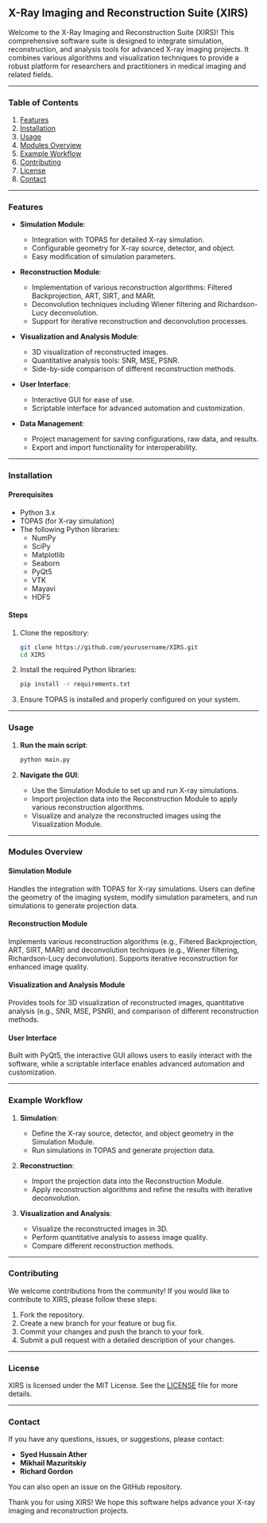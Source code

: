 ## X-Ray Imaging and Reconstruction Suite (XIRS)

Welcome to the X-Ray Imaging and Reconstruction Suite (XIRS)! This comprehensive software suite is designed to integrate simulation, reconstruction, and analysis tools for advanced X-ray imaging projects. It combines various algorithms and visualization techniques to provide a robust platform for researchers and practitioners in medical imaging and related fields.

---

### Table of Contents

1. [Features](#features)
2. [Installation](#installation)
3. [Usage](#usage)
4. [Modules Overview](#modules-overview)
5. [Example Workflow](#example-workflow)
6. [Contributing](#contributing)
7. [License](#license)
8. [Contact](#contact)

---

### Features

- **Simulation Module**:
  - Integration with TOPAS for detailed X-ray simulation.
  - Configurable geometry for X-ray source, detector, and object.
  - Easy modification of simulation parameters.

- **Reconstruction Module**:
  - Implementation of various reconstruction algorithms: Filtered Backprojection, ART, SIRT, and MARt.
  - Deconvolution techniques including Wiener filtering and Richardson-Lucy deconvolution.
  - Support for iterative reconstruction and deconvolution processes.

- **Visualization and Analysis Module**:
  - 3D visualization of reconstructed images.
  - Quantitative analysis tools: SNR, MSE, PSNR.
  - Side-by-side comparison of different reconstruction methods.

- **User Interface**:
  - Interactive GUI for ease of use.
  - Scriptable interface for advanced automation and customization.

- **Data Management**:
  - Project management for saving configurations, raw data, and results.
  - Export and import functionality for interoperability.

---

### Installation

#### Prerequisites

- Python 3.x
- TOPAS (for X-ray simulation)
- The following Python libraries:
  - NumPy
  - SciPy
  - Matplotlib
  - Seaborn
  - PyQt5
  - VTK
  - Mayavi
  - HDF5

#### Steps

1. Clone the repository:
   ```bash
   git clone https://github.com/yourusername/XIRS.git
   cd XIRS
   ```

2. Install the required Python libraries:
   ```bash
   pip install -r requirements.txt
   ```

3. Ensure TOPAS is installed and properly configured on your system.

---

### Usage

1. **Run the main script**:
   ```bash
   python main.py
   ```

2. **Navigate the GUI**:
   - Use the Simulation Module to set up and run X-ray simulations.
   - Import projection data into the Reconstruction Module to apply various reconstruction algorithms.
   - Visualize and analyze the reconstructed images using the Visualization Module.

---

### Modules Overview

#### Simulation Module

Handles the integration with TOPAS for X-ray simulations. Users can define the geometry of the imaging system, modify simulation parameters, and run simulations to generate projection data.

#### Reconstruction Module

Implements various reconstruction algorithms (e.g., Filtered Backprojection, ART, SIRT, MARt) and deconvolution techniques (e.g., Wiener filtering, Richardson-Lucy deconvolution). Supports iterative reconstruction for enhanced image quality.

#### Visualization and Analysis Module

Provides tools for 3D visualization of reconstructed images, quantitative analysis (e.g., SNR, MSE, PSNR), and comparison of different reconstruction methods.

#### User Interface

Built with PyQt5, the interactive GUI allows users to easily interact with the software, while a scriptable interface enables advanced automation and customization.

---

### Example Workflow

1. **Simulation**:
   - Define the X-ray source, detector, and object geometry in the Simulation Module.
   - Run simulations in TOPAS and generate projection data.

2. **Reconstruction**:
   - Import the projection data into the Reconstruction Module.
   - Apply reconstruction algorithms and refine the results with iterative deconvolution.

3. **Visualization and Analysis**:
   - Visualize the reconstructed images in 3D.
   - Perform quantitative analysis to assess image quality.
   - Compare different reconstruction methods.

---

### Contributing

We welcome contributions from the community! If you would like to contribute to XIRS, please follow these steps:

1. Fork the repository.
2. Create a new branch for your feature or bug fix.
3. Commit your changes and push the branch to your fork.
4. Submit a pull request with a detailed description of your changes.

---

### License

XIRS is licensed under the MIT License. See the [LICENSE](LICENSE) file for more details.

---

### Contact

If you have any questions, issues, or suggestions, please contact:

- **Syed Hussain Ather**
- **Mikhail Mazuritskiy**
- **Richard Gordon**

You can also open an issue on the GitHub repository.

Thank you for using XIRS! We hope this software helps advance your X-ray imaging and reconstruction projects.

